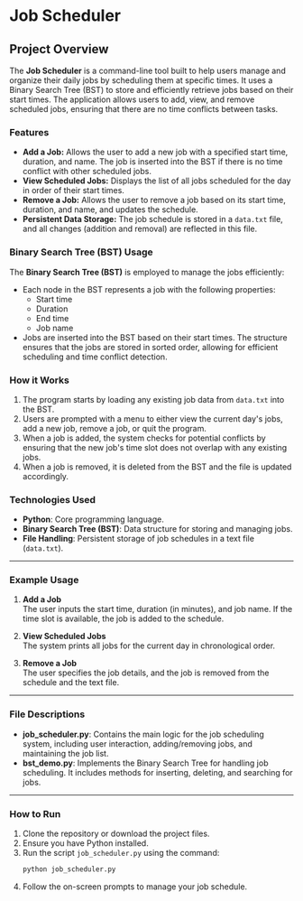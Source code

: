 
# Job Scheduler

## Project Overview
The **Job Scheduler** is a command-line tool built to help users manage and organize their daily jobs by scheduling them at specific times. It uses a Binary Search Tree (BST) to store and efficiently retrieve jobs based on their start times. The application allows users to add, view, and remove scheduled jobs, ensuring that there are no time conflicts between tasks.

### Features
- **Add a Job:** Allows the user to add a new job with a specified start time, duration, and name. The job is inserted into the BST if there is no time conflict with other scheduled jobs.
- **View Scheduled Jobs:** Displays the list of all jobs scheduled for the day in order of their start times.
- **Remove a Job:** Allows the user to remove a job based on its start time, duration, and name, and updates the schedule.
- **Persistent Data Storage:** The job schedule is stored in a `data.txt` file, and all changes (addition and removal) are reflected in this file.

### Binary Search Tree (BST) Usage
The **Binary Search Tree (BST)** is employed to manage the jobs efficiently:
- Each node in the BST represents a job with the following properties:
  - Start time
  - Duration
  - End time
  - Job name
- Jobs are inserted into the BST based on their start times. The structure ensures that the jobs are stored in sorted order, allowing for efficient scheduling and time conflict detection.

### How it Works
1. The program starts by loading any existing job data from `data.txt` into the BST.
2. Users are prompted with a menu to either view the current day's jobs, add a new job, remove a job, or quit the program.
3. When a job is added, the system checks for potential conflicts by ensuring that the new job's time slot does not overlap with any existing jobs.
4. When a job is removed, it is deleted from the BST and the file is updated accordingly.

### Technologies Used
- **Python**: Core programming language.
- **Binary Search Tree (BST)**: Data structure for storing and managing jobs.
- **File Handling**: Persistent storage of job schedules in a text file (`data.txt`).

---

### Example Usage
1. **Add a Job**  
   The user inputs the start time, duration (in minutes), and job name. If the time slot is available, the job is added to the schedule.

2. **View Scheduled Jobs**  
   The system prints all jobs for the current day in chronological order.

3. **Remove a Job**  
   The user specifies the job details, and the job is removed from the schedule and the text file.

---

### File Descriptions
- **job_scheduler.py**: Contains the main logic for the job scheduling system, including user interaction, adding/removing jobs, and maintaining the job list.
- **bst_demo.py**: Implements the Binary Search Tree for handling job scheduling. It includes methods for inserting, deleting, and searching for jobs.

---

### How to Run
1. Clone the repository or download the project files.
2. Ensure you have Python installed.
3. Run the script `job_scheduler.py` using the command:
   ```bash
   python job_scheduler.py
   ```
4. Follow the on-screen prompts to manage your job schedule.

